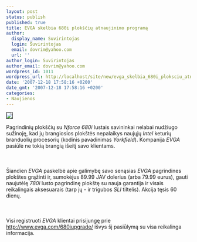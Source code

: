 ```yaml
---
layout: post
status: publish
published: true
title: EVGA skelbia 680i plokščių atnaujinimo programą
author:
  display_name: Suvirintojas
  login: Suvirintojas
  email: dovrim@yahoo.com
  url: ''
author_login: Suvirintojas
author_email: dovrim@yahoo.com
wordpress_id: 1011
wordpress_url: http://localhost/site/new/evga_skelbia_680i_ploksciu_atnaujinimo_programa/
date: '2007-12-18 17:58:16 +0200'
date_gmt: '2007-12-18 17:58:16 +0200'
categories:
- Naujienos
---
```

<div class="imgright"><img src="http://img140.imageshack.us/img140/1220/780irightsm5.jpg" border="1"></div>
<p>Pagrindinių plokščių su <i>Nforce 680i</i> lustais savininkai nelabai nudžiugo sužinoję, kad jų brangiosios plokštės nepalaikys naujųjų <i>Intel</i> keturių branduolių procesorių (kodinis pavadinimas <i>Yorkfield</i>). Kompanija <i>EVGA</i> pasiūlė ne tokią brangią išeitį savo klientams.<br />
<br><br />
<br>Šiandien <i>EVGA</i> paskelbė apie galimybę savo senąsias <i>EVGA</i> pagrindines plokštes grąžinti ir, sumokėjus 89.99 JAV dolerius (arba 79.99 eurus), gauti naujutėlę <i>780i</i> lusto pagrindinę plokštę su nauja garantija ir visais reikalingais aksesuarais (tarp jų - ir trigubos <i>SLI</i> tiltelis). Akcija tęsis 60 dienų.<br />
<br><br />
<br>Visi registruoti <i>EVGA</i> klientai prisijungę prie <a class="ns" href="http://www.evga.com/680iupgrade/">http://www.evga.com/680iupgrade/</a> išvys šį pasiūlymą su visa reikalinga informacija.</p>

